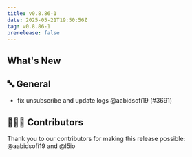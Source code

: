 ```yaml
---
title: v0.8.86-1
date: 2025-05-21T19:50:56Z
tag: v0.8.86-1
prerelease: false
---
```


## What's New
## 🔤 General
- fix unsubscribe and update logs @aabidsofi19 (#3691)

## 👨🏽‍💻 Contributors

Thank you to our contributors for making this release possible:
@aabidsofi19 and @l5io
